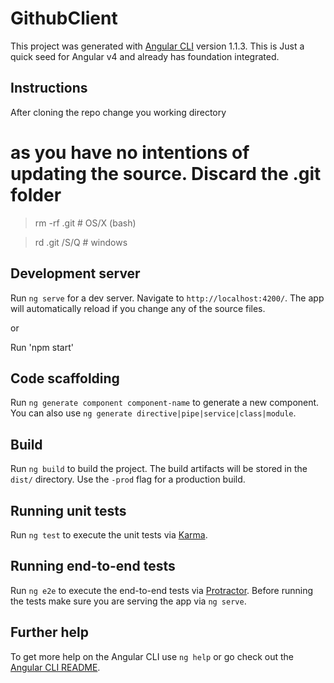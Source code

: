 # GithubClient

This project was generated with [Angular CLI](https://github.com/angular/angular-cli) version 1.1.3.
This is Just a quick seed for Angular v4 and already has foundation integrated.

## Instructions
After cloning the repo change you working directory 

# as you have no intentions of updating the source. Discard the .git folder<br/>
> rm -rf .git  # OS/X (bash)


>rd .git /S/Q # windows 


## Development server

Run `ng serve` for a dev server. Navigate to `http://localhost:4200/`. The app will automatically reload if you change any of the source files.

or 

Run 'npm start'

## Code scaffolding

Run `ng generate component component-name` to generate a new component. You can also use `ng generate directive|pipe|service|class|module`.

## Build

Run `ng build` to build the project. The build artifacts will be stored in the `dist/` directory. Use the `-prod` flag for a production build.

## Running unit tests

Run `ng test` to execute the unit tests via [Karma](https://karma-runner.github.io).

## Running end-to-end tests

Run `ng e2e` to execute the end-to-end tests via [Protractor](http://www.protractortest.org/).
Before running the tests make sure you are serving the app via `ng serve`.

## Further help

To get more help on the Angular CLI use `ng help` or go check out the [Angular CLI README](https://github.com/angular/angular-cli/blob/master/README.md).

